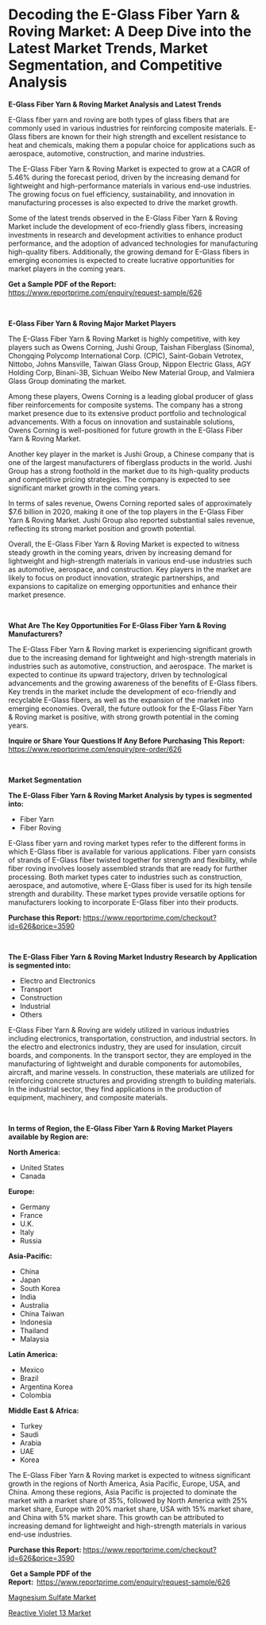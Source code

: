 <p><h1>Decoding the E-Glass Fiber Yarn & Roving Market: A Deep Dive into the Latest Market Trends, Market Segmentation, and Competitive Analysis</h1></p><p><strong>E-Glass Fiber Yarn & Roving Market Analysis and Latest Trends</strong></p>
<p><p>E-Glass fiber yarn and roving are both types of glass fibers that are commonly used in various industries for reinforcing composite materials. E-Glass fibers are known for their high strength and excellent resistance to heat and chemicals, making them a popular choice for applications such as aerospace, automotive, construction, and marine industries.</p><p>The E-Glass Fiber Yarn & Roving Market is expected to grow at a CAGR of 5.46% during the forecast period, driven by the increasing demand for lightweight and high-performance materials in various end-use industries. The growing focus on fuel efficiency, sustainability, and innovation in manufacturing processes is also expected to drive the market growth.</p><p>Some of the latest trends observed in the E-Glass Fiber Yarn & Roving Market include the development of eco-friendly glass fibers, increasing investments in research and development activities to enhance product performance, and the adoption of advanced technologies for manufacturing high-quality fibers. Additionally, the growing demand for E-Glass fibers in emerging economies is expected to create lucrative opportunities for market players in the coming years.</p></p>
<p><strong>Get a Sample PDF of the Report:&nbsp;</strong> <a href="https://www.reportprime.com/enquiry/request-sample/626">https://www.reportprime.com/enquiry/request-sample/626</a></p>
<p>&nbsp;</p>
<p><strong>E-Glass Fiber Yarn & Roving Major Market Players</strong></p>
<p><p>The E-Glass Fiber Yarn & Roving Market is highly competitive, with key players such as Owens Corning, Jushi Group, Taishan Fiberglass (Sinoma), Chongqing Polycomp International Corp. (CPIC), Saint-Gobain Vetrotex, Nittobo, Johns Mansville, Taiwan Glass Group, Nippon Electric Glass, AGY Holding Corp, Binani-3B, Sichuan Weibo New Material Group, and Valmiera Glass Group dominating the market.</p><p>Among these players, Owens Corning is a leading global producer of glass fiber reinforcements for composite systems. The company has a strong market presence due to its extensive product portfolio and technological advancements. With a focus on innovation and sustainable solutions, Owens Corning is well-positioned for future growth in the E-Glass Fiber Yarn & Roving Market.</p><p>Another key player in the market is Jushi Group, a Chinese company that is one of the largest manufacturers of fiberglass products in the world. Jushi Group has a strong foothold in the market due to its high-quality products and competitive pricing strategies. The company is expected to see significant market growth in the coming years.</p><p>In terms of sales revenue, Owens Corning reported sales of approximately $7.6 billion in 2020, making it one of the top players in the E-Glass Fiber Yarn & Roving Market. Jushi Group also reported substantial sales revenue, reflecting its strong market position and growth potential.</p><p>Overall, the E-Glass Fiber Yarn & Roving Market is expected to witness steady growth in the coming years, driven by increasing demand for lightweight and high-strength materials in various end-use industries such as automotive, aerospace, and construction. Key players in the market are likely to focus on product innovation, strategic partnerships, and expansions to capitalize on emerging opportunities and enhance their market presence.</p></p>
<p>&nbsp;</p>
<p><strong>What Are The Key Opportunities For E-Glass Fiber Yarn & Roving Manufacturers?</strong></p>
<p><p>The E-Glass Fiber Yarn & Roving market is experiencing significant growth due to the increasing demand for lightweight and high-strength materials in industries such as automotive, construction, and aerospace. The market is expected to continue its upward trajectory, driven by technological advancements and the growing awareness of the benefits of E-Glass fibers. Key trends in the market include the development of eco-friendly and recyclable E-Glass fibers, as well as the expansion of the market into emerging economies. Overall, the future outlook for the E-Glass Fiber Yarn & Roving market is positive, with strong growth potential in the coming years.</p></p>
<p><strong>Inquire or Share Your Questions If Any Before Purchasing This Report:</strong> <a href="https://www.reportprime.com/enquiry/pre-order/626">https://www.reportprime.com/enquiry/pre-order/626</a></p>
<p>&nbsp;</p>
<p><strong>Market Segmentation</strong></p>
<p><strong>The E-Glass Fiber Yarn & Roving Market Analysis by types is segmented into:</strong></p>
<p><ul><li>Fiber Yarn</li><li>Fiber Roving</li></ul></p>
<p><p>E-Glass fiber yarn and roving market types refer to the different forms in which E-Glass fiber is available for various applications. Fiber yarn consists of strands of E-Glass fiber twisted together for strength and flexibility, while fiber roving involves loosely assembled strands that are ready for further processing. Both market types cater to industries such as construction, aerospace, and automotive, where E-Glass fiber is used for its high tensile strength and durability. These market types provide versatile options for manufacturers looking to incorporate E-Glass fiber into their products.</p></p>
<p><strong>Purchase this Report:&nbsp;</strong><a href="https://www.reportprime.com/checkout?id=626&price=3590">https://www.reportprime.com/checkout?id=626&price=3590</a></p>
<p>&nbsp;</p>
<p><strong>The E-Glass Fiber Yarn & Roving Market Industry Research by Application is segmented into:</strong></p>
<p><ul><li>Electro and Electronics</li><li>Transport</li><li>Construction</li><li>Industrial</li><li>Others</li></ul></p>
<p><p>E-Glass Fiber Yarn & Roving are widely utilized in various industries including electronics, transportation, construction, and industrial sectors. In the electro and electronics industry, they are used for insulation, circuit boards, and components. In the transport sector, they are employed in the manufacturing of lightweight and durable components for automobiles, aircraft, and marine vessels. In construction, these materials are utilized for reinforcing concrete structures and providing strength to building materials. In the industrial sector, they find applications in the production of equipment, machinery, and composite materials.</p></p>
<p>&nbsp;</p>
<p><strong>In terms of Region, the E-Glass Fiber Yarn & Roving Market Players available by Region are:</strong></p>
<p>
    <p> <strong> North America: </strong>
        <ul>
            <li>United States</li>
            <li>Canada</li>
        </ul>
        </p> 
    <p> <strong> Europe: </strong>
        <ul>
            <li>Germany</li>
            <li>France</li>
            <li>U.K.</li>
            <li>Italy</li>
            <li>Russia</li>
        </ul>
        </p> 
    <p> <strong> Asia-Pacific: </strong>
        <ul>
            <li>China</li>
            <li>Japan</li>
            <li>South Korea</li>
            <li>India</li>
            <li>Australia</li>
            <li>China Taiwan</li>
            <li>Indonesia</li>
            <li>Thailand</li>
            <li>Malaysia</li>
        </ul>
        </p> 
    <p> <strong> Latin America: </strong>
        <ul>
            <li>Mexico</li>
            <li>Brazil</li>
            <li>Argentina Korea</li>
            <li>Colombia</li>
        </ul>
        </p> 
    <p> <strong> Middle East & Africa: </strong>
        <ul>
            <li>Turkey</li>
            <li>Saudi</li>
            <li>Arabia</li>
            <li>UAE</li>
            <li>Korea</li>
        </ul>
    </p>
    </p>
<p><p>The E-Glass Fiber Yarn & Roving market is expected to witness significant growth in the regions of North America, Asia Pacific, Europe, USA, and China. Among these regions, Asia Pacific is projected to dominate the market with a market share of 35%, followed by North America with 25% market share, Europe with 20% market share, USA with 15% market share, and China with 5% market share. This growth can be attributed to increasing demand for lightweight and high-strength materials in various end-use industries.</p></p>
<p><strong>Purchase this Report: </strong><a href="https://www.reportprime.com/checkout?id=626&price=3590">https://www.reportprime.com/checkout?id=626&price=3590</a></p>
<p>&nbsp;<strong>Get a Sample PDF of the Report:&nbsp;&nbsp;</strong><a href="https://www.reportprime.com/enquiry/request-sample/626">https://www.reportprime.com/enquiry/request-sample/626</a></p>
<p><strong></strong></p>
<p><p><a href="https://github.com/nicholepatriciadoylenwnrjr0/Market-Research-Report-List-1/blob/main/magnesium-sulfate-market.md">Magnesium Sulfate Market</a></p><p><a href="https://cat-emmental-94b.notion.site/Reactive-Violet-13-Market-Size-Furnishes-Valuable-Information-Encompassing-Market-Share-Market-Tren-ee0c8275aea04da187d3fc33c73b6299">Reactive Violet 13 Market</a></p></p>